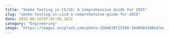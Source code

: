 ```yaml
---
title: "Smoke Testing in CI/CD: A Comprehensive Guide for 2025"
slug: "smoke-testing-in-cicd-a-comprehensive-guide-for-2025"
date: 2025-06-16T07:03:05.287Z
category: "Engineering"
image: "https://images.unsplash.com/photo-1504639725590-34d0984388bd?w=1200&h=600&fit=crop"
---
```


